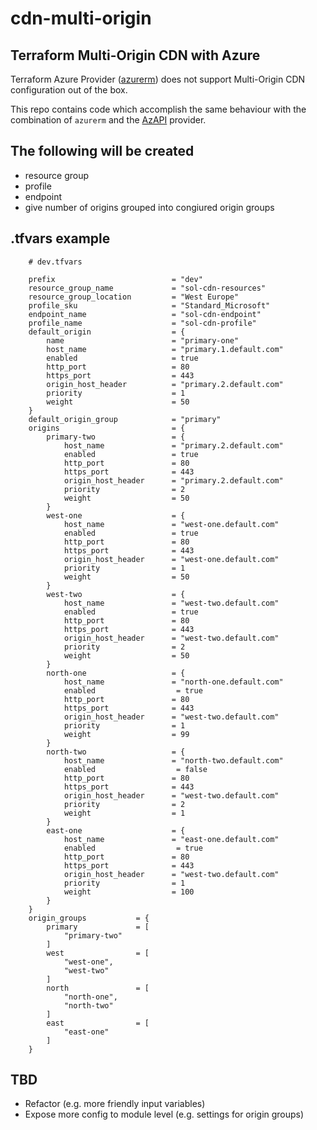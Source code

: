 # cdn-multi-origin

## Terraform Multi-Origin CDN with Azure

Terraform Azure Provider ([azurerm](https://registry.terraform.io/providers/hashicorp/azurerm/latest/docs)) does not support Multi-Origin CDN configuration out of the box.

This repo contains code which accomplish the same behaviour with the combination of ```azurerm``` and the [AzAPI](https://registry.terraform.io/providers/Azure/azapi/latest/docs) provider.

## The following will be created
* resource group
* profile
* endpoint
* give number of origins grouped into congiured origin groups

## .tfvars example

```
    # dev.tfvars

    prefix                          = "dev"
    resource_group_name             = "sol-cdn-resources"
    resource_group_location         = "West Europe"
    profile_sku                     = "Standard_Microsoft"
    endpoint_name                   = "sol-cdn-endpoint"
    profile_name                    = "sol-cdn-profile"
    default_origin                  = {
        name                        = "primary-one"
        host_name                   = "primary.1.default.com"
        enabled                     = true
        http_port                   = 80
        https_port                  = 443
        origin_host_header          = "primary.2.default.com"
        priority                    = 1
        weight                      = 50
    }
    default_origin_group            = "primary"
    origins                         = {
        primary-two                 = {
            host_name               = "primary.2.default.com"
            enabled                 = true
            http_port               = 80
            https_port              = 443
            origin_host_header      = "primary.2.default.com"
            priority                = 2
            weight                  = 50
        }
        west-one                    = {
            host_name               = "west-one.default.com"
            enabled                 = true
            http_port               = 80
            https_port              = 443
            origin_host_header      = "west-one.default.com"
            priority                = 1
            weight                  = 50
        }
        west-two                    = {
            host_name               = "west-two.default.com"
            enabled                 = true
            http_port               = 80
            https_port              = 443
            origin_host_header      = "west-two.default.com"
            priority                = 2
            weight                  = 50
        }
        north-one                   = {
            host_name               = "north-one.default.com"
            enabled                  = true
            http_port               = 80
            https_port              = 443
            origin_host_header      = "west-two.default.com"
            priority                = 1
            weight                  = 99
        }
        north-two                   = {
            host_name               = "north-two.default.com"
            enabled                  = false
            http_port               = 80
            https_port              = 443
            origin_host_header      = "west-two.default.com"
            priority                = 2
            weight                  = 1
        }
        east-one                    = {
            host_name               = "east-one.default.com"
            enabled                  = true
            http_port               = 80
            https_port              = 443
            origin_host_header      = "west-two.default.com"
            priority                = 1
            weight                  = 100
        }
    }
    origin_groups           = {
        primary             = [
            "primary-two"
        ]
        west                = [
            "west-one",
            "west-two"
        ]
        north               = [
            "north-one",
            "north-two"
        ]
        east                = [
            "east-one"
        ]
    }
```

## TBD
* Refactor (e.g. more friendly input variables)
* Expose more config to module level (e.g. settings for origin groups)